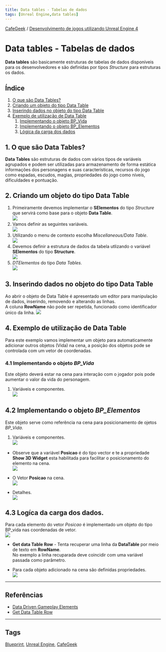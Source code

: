 ```yaml
---
title: Data tables - Tabelas de dados
tags: [Unreal Engine,data tables]
---
```


[CafeGeek](https://myerco.github.io/unreal-engine)  / [Desenvolvimento de jogos utilizando Unreal Engine 4](https://myerco.github.io/CafeGeek/ue4_blueprint/index.html)

# Data tables - Tabelas de dados
**Data tables** são basicamente estruturas de tabelas de dados disponíveis para os desenvolvedores e são definidas por tipos *Structure* para estruturas os dados.  

## Índice
1. [O que são Data Tables?](#1)
1. [Criando um objeto do tipo Data Table](#2)
1. [Inserindo dados no objeto do tipo Data Table](#3)
1. [Exemplo de utilização de Data Table](#4)
    1. [Implementando o objeto BP_Vida](#41)
    1. [Implementando o objeto BP_Elementos](#42)
    1. [Lógica da carga dos dados](#43)

<a name="1"></a>
## 1. O que são Data Tables?
**Data Tables** são estruturas de dados com vários tipos de variáveis agrupados e podem ser utilizadas para armazenamento de forma estática informações dos personagens e suas características, recursos do jogo como espadas, escudos, magias, propriedades do jogo como níveis, dificuldades e pontuação.

<a name="2"></a>
## 2. Criando um objeto do tipo Data Table
1. Primeiramente devemos implementar o **SElementos** do tipo *Structure* que servirá como base para o objeto **Data Table**.     
![](../imagens/estruturas/blueprint_structure.jpg)  
1. Vamos definir as seguintes variáveis.   
![](../imagens/estruturas/blueprint_structure_variable_3.jpg)   
1. Utilizando o menu de contexto escolha *Miscellaneous/Data Table*.    
![](../imagens/estruturas/blueprint_datatable_menu.jpg)
1. Devemos definir a estrutura de dados da tabela utlizando o variável **SElementos** do tipo **Structure**.   
![](../imagens/estruturas/blueprint_datatable_row_structure.jpg)   
1. *DTElementos* do tipo *Data Tables*.   
 ![](../imagens/estruturas/blueprint_datatables.jpg)

<a name="3"></a>
## 3. Inserindo dados no objeto do tipo Data Table
Ao abrir o objeto de Data Table é apresentado um editor para manipulação de dados, inserindo, removendo e alterando as linhas.  
A coluna **RowName** não pode ser repetida, funcionado como identificador único da linha.
![](../imagens/estruturas/blueprint_datatables_editor.jpg)

<a name="4"></a>
## 4. Exemplo de utilização de Data Table
Para este exemplo vamos implementar um objeto para automaticamente adicionar outros objetos (Vida) na cena, a posição dos objetos pode se controlada com um vetor de coordenadas.  

<a name="41"></a>
### 4.1 Implementando o objeto *BP_Vida*
Este objeto deverá estar na cena para interação com o jogador pois pode aumentar o valor da vida do personagem.
1. Variáveis e componentes.  
![](../imagens/estruturas/blueprint_component_bp_vida.jpg)

<a name="22"></a>
## 4.2 Implementando o objeto *BP_Elementos*
Este objeto serve como referência na cena para posicionamento de ojetos *BP_Vida*.
1. Variáveis e componentes.   
![](../imagens/estruturas/blueprint_component_bp_elementos.jpg)
- Observe que a variável **Posicao** é do tipo vector e te a propriedade **Show 3D Widget** esta habilitada para facilitar o posicionamento do elemento na cena.  
![](../imagens/estruturas/blueprint_vetor_widget.jpg)   

- O Vetor **Posicao** na cena.   
![](../imagens/estruturas/blueprint_actor_posicao.jpg)

- Detalhes.   
![](../imagens/estruturas/blueprint_actor_posicao_detalhe.jpg)

<a name="43"></a>
## 4.3 Logíca da carga dos dados.
Para cada elemento do vetor *Posicao* é implementado um objeto do tipo BP_vida nas coordenadas de vetor.   
![](../imagens/estruturas/blueprint_getdatatable.jpg)

- **Get data Table Row** - Tenta recuperar uma linha da **DataTable** por meio de texto em **RowName**.  
No exemplo a linha recuparada deve coincidir com uma variável passada como parâmetro.

- Para cada objeto adicionado na cena são definidas propriedades.    
![](../imagens/estruturas/blueprint_spawn_bp_vida.jpg)

***
## Referências
- [Data Driven Gameplay Elements](https://docs.unrealengine.com/en-US/InteractiveExperiences/DataDriven/index.html)
- [Get Data Table Row](https://docs.unrealengine.com/en-US/BlueprintAPI/Utilities/GetDataTableRow/index.html)

***
## Tags
[Blueprint](https://myerco.github.io/CafeGeek/ue4_blueprint/blueprint.html), [Unreal Engine](https://myerco.github.io/CafeGeek/ue4_blueprint/index.html), [CafeGeek](https://myerco.github.io/CafeGeek/)
